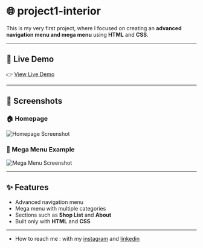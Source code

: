 # 🌐  project1-interior

This is my very first project, where I focused on creating an **advanced navigation menu and mega menu** using **HTML** and **CSS**.  
 
---

## 🚀 Live Demo  
👉 [View Live Demo](https://pegahmobasheri.github.io/project1-interior/)  

---

## 📸 Screenshots  

### 🏠 Homepage  
![Homepage Screenshot](https://github.com/PegahMobasheri/project1-interior/commit/9e3983fb4aaf71b1c341c8e3121202de51bf17d9#diff-2d908661f227cc981ae53ed285ff17a6aa68bf1594706dd5fb83cd35ff8012ad)  

### 📑 Mega Menu Example  
![Mega Menu Screenshot](https://github.com/PegahMobasheri/project1-interior/commit/9e3983fb4aaf71b1c341c8e3121202de51bf17d9#diff-3ed4c575f0d4cd4d7383610168d2a0304141ff21e4503e9b07a303f64b2d4c7f)  

---

## ✨ Features  
- Advanced navigation menu  
- Mega menu with multiple categories  
- Sections such as **Shop List** and **About**  
- Built only with **HTML** and **CSS**  

---
- How to reach me : with my [instagram](https://www.instagram.com/pegahmobasherii) and [linkedin](https://www.linkedin.com/in/pegah-mobasheri)




